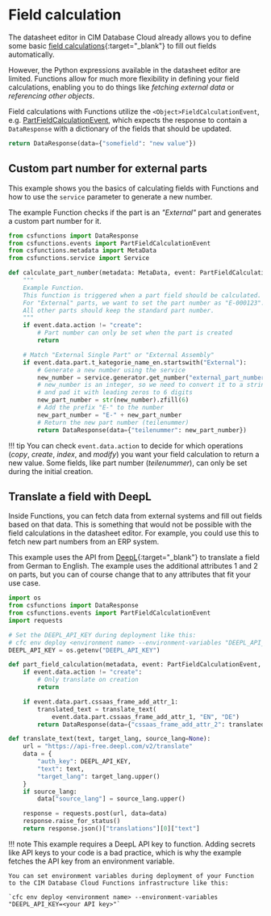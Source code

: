 # Field calculation

The datasheet editor in CIM Database Cloud already allows you to define some basic [field calculations](https://saas-docs.contact-cloud.com/2025.13.1-en/admin/admin-contact_cloud/saas_admin/app_setup_data_edit_field_calc){:target="_blank"} to fill out fields automatically.

However, the Python expressions available in the datasheet editor are limited. Functions allow for much more flexibility in defining your field calculations, enabling you to do things like *fetching external data* or *referencing other objects*.

Field calculations with Functions utilize the `<Object>FieldCalculationEvent`, e.g. [PartFieldCalculationEvent](../reference/events.md#partfieldcalculationevent), which expects the response to contain a `DataResponse` with a dictionary of the fields that should be updated.

```python
return DataResponse(data={"somefield": "new value"})
```


## Custom part number for external parts

This example shows you the basics of calculating fields with Functions and how to use the `service` parameter to generate a new number.

The example Function checks if the part is an *"External"* part and generates a custom part number for it.

```python
from csfunctions import DataResponse
from csfunctions.events import PartFieldCalculationEvent
from csfunctions.metadata import MetaData
from csfunctions.service import Service

def calculate_part_number(metadata: MetaData, event: PartFieldCalculationEvent, service: Service):
    """
    Example Function.
    This function is triggered when a part field should be calculated.
    For "External" parts, we want to set the part number as "E-000123".
    All other parts should keep the standard part number.
    """
    if event.data.action != "create":
        # Part number can only be set when the part is created
        return

    # Match "External Single Part" or "External Assembly"
    if event.data.part.t_kategorie_name_en.startswith("External"):
        # Generate a new number using the service
        new_number = service.generator.get_number("external_part_number")
        # new_number is an integer, so we need to convert it to a string
        # and pad it with leading zeros to 6 digits
        new_part_number = str(new_number).zfill(6)
        # Add the prefix "E-" to the number
        new_part_number = "E-" + new_part_number
        # Return the new part number (teilenummer)
        return DataResponse(data={"teilenummer": new_part_number})
```

!!! tip
    You can check `event.data.action` to decide for which operations (*copy*, *create*, *index*, and *modify*) you want your field calculation to return a new value.
    Some fields, like part number (*teilenummer*), can only be set during the initial creation.

## Translate a field with DeepL

Inside Functions, you can fetch data from external systems and fill out fields based on that data. This is something that would not be possible with the field calculations in the datasheet editor. For example, you could use this to fetch new part numbers from an ERP system.

This example uses the API from [DeepL](https://www.deepl.com){:target="_blank"} to translate a field from German to English. The example uses the additional attributes 1 and 2 on parts, but you can of course change that to any attributes that fit your use case.

```python
import os
from csfunctions import DataResponse
from csfunctions.events import PartFieldCalculationEvent
import requests

# Set the DEEPL_API_KEY during deployment like this:
# cfc env deploy <environment name> --environment-variables "DEEPL_API_KEY=<your API key>"
DEEPL_API_KEY = os.getenv("DEEPL_API_KEY")

def part_field_calculation(metadata, event: PartFieldCalculationEvent, service):
    if event.data.action != "create":
        # Only translate on creation
        return

    if event.data.part.cssaas_frame_add_attr_1:
        translated_text = translate_text(
            event.data.part.cssaas_frame_add_attr_1, "EN", "DE")
        return DataResponse(data={"cssaas_frame_add_attr_2": translated_text})

def translate_text(text, target_lang, source_lang=None):
    url = "https://api-free.deepl.com/v2/translate"
    data = {
        "auth_key": DEEPL_API_KEY,
        "text": text,
        "target_lang": target_lang.upper()
    }
    if source_lang:
        data["source_lang"] = source_lang.upper()

    response = requests.post(url, data=data)
    response.raise_for_status()
    return response.json()["translations"][0]["text"]

```

!!! note
    This example requires a DeepL API key to function. Adding secrets like API keys to your code is a bad practice, which is why the example fetches the API key from an environment variable.

    You can set environment variables during deployment of your Function to the CIM Database Cloud Functions infrastructure like this:

    `cfc env deploy <environment name> --environment-variables "DEEPL_API_KEY=<your API key>"`
